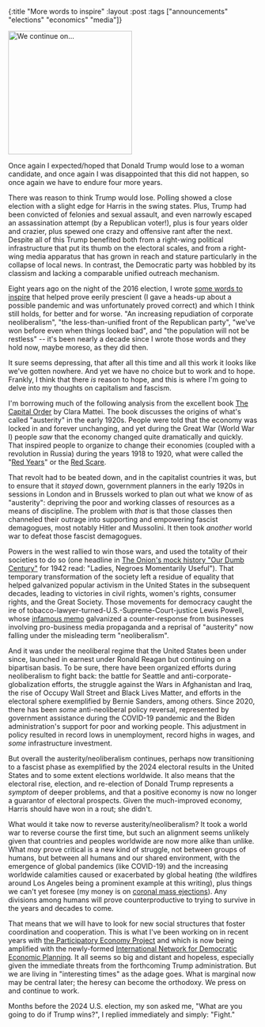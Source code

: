 {:title "More words to inspire"
:layout :post
:tags  ["announcements" "elections" "economics" "media"]}

<img src="http://www.szcz.org/img/candleindarkness.jpg" alt="We continue on..." style="width: 250px;"/>

Once again I expected/hoped that Donald Trump would lose to a woman candidate, and once again I was disappointed that this did not happen, so once again we have to endure four more years.

There was reason to think Trump would lose.  Polling showed a close election with a slight edge for Harris in the swing states.  Plus, Trump had been convicted of felonies and sexual assault, and even narrowly escaped an assassination attempt (by a Republican voter!), plus is four years older and crazier, plus spewed one crazy and offensive rant after the next.  Despite all of this Trump benefited both from a right-wing political infrastructure that put its thumb on the electoral scales, and from a right-wing media apparatus that has grown in reach and stature particularly in the collapse of local news.  In contrast, the Democratic party was hobbled by its classism and lacking a comparable unified outreach mechanism.

Eight years ago on the night of the 2016 election, I wrote [some words to inspire](http://www.szcz.org/posts/2016-11-09-words-to-inspire/) that helped prove eerily prescient (I gave a heads-up about a possible pandemic and was unfortunately proved correct) and which I think still holds, for better and for worse.  "An increasing repudiation of corporate neoliberalism", "the less-than-unified front of the Republican party", "we've won before even when things looked bad", and "the population will not be restless" -- it's been nearly a decade since I wrote those words and they hold now, maybe moreso, as they did then.

It sure seems depressing, that after all this time and all this work it looks like we've gotten nowhere.  And yet we have no choice but to work and to hope.  Frankly, I think that there _is_ reason to hope, and this is where I'm going to delve into my thoughts on capitalism and fascism.

I'm borrowing much of the following analysis from the excellent book [The Capital Order](https://www.claramattei.com/books/the-capital-order) by Clara Mattei.  The book discusses the origins of what's called "austerity" in the early 1920s.  People were told that the economy was locked in and forever unchanging, and yet during the Great War (World War I) people _saw_ that the economy changed quite dramatically and quickly.  That inspired people to organize to change their economies (coupled with a revolution in Russia) during the years 1918 to 1920, what were called the "[Red Years](https://en.wikipedia.org/wiki/Biennio_Rosso)" or the [Red Scare](https://en.wikipedia.org/wiki/First_Red_Scare).

That revolt had to be beated down, and in the capitalist countries it was, but to ensure that it _stayed_ down, government planners in the early 1920s in sessions in London and in Brussels worked to plan out what we know of as "austerity": depriving the poor and working classes of resources as a means of discipline.  The problem with _that_ is that those classes then channeled their outrage into supporting and empowering fascist demagogues, most notably Hitler and Mussolini.  It then took _another_ world war to defeat those fascist demagogues.

Powers in the west rallied to win those wars, and used the totality of their societies to do so (one headline in [The Onion's mock history "Our Dumb Century"](https://www.metafilter.com/121265/Every-Year-of-the-Twentieth-Century-Lampooned-by-the-Onion) for 1942 read: "Ladies, Negroes Momentarily Useful").  That temporary transformation of the society left a residue of equality that helped galvanized popular activism in the United States in the subsequent decades, leading to victories in civil rights, women's rights, consumer rights, and the Great Society.  Those movements for democracy caught the ire of tobacco-lawyer-turned-U.S.-Supreme-Court-justice Lewis Powell, whose [infamous memo](https://scholarlycommons.law.wlu.edu/powellmemo/) galvanized a counter-response from businesses involving pro-business media propaganda and a reprisal of "austerity" now falling under the misleading term "neoliberalism".

And it was under the neoliberal regime that the United States been under since, launched in earnest under Ronald Reagan but continuing on a bipartisan basis.  To be sure, there have been organized efforts during neoliberalism to fight back: the battle for Seattle and anti-corporate-globalization efforts, the struggle against the Wars in Afghanistan and Iraq, the rise of Occupy Wall Street and Black Lives Matter, and efforts in the electoral sphere exemplified by Bernie Sanders, among others.  Since 2020, there has been _some_ anti-neoliberal policy reversal, represented by government assistance during the COVID-19 pandemic and the Biden administration's support for poor and working people.  This adjustment in policy resulted in record lows in unemployment, record highs in wages, and _some_ infrastructure investment.

But overall the austerity/neoliberalism continues, perhaps now transitioning to a fascist phase as exemplified by the 2024 electoral results in the United States and to some extent elections worldwide.  It also means that the electoral rise, election, and re-election of Donald Trump represents a _symptom_ of deeper problems, and that a positive economy is now no longer a guarantor of electoral prospects.  Given the much-improved economy, Harris should have won in a rout; she didn't.

What would it take now to reverse austerity/neoliberalism?  It took a world war to reverse course the first time, but such an alignment seems unlikely given that countries and peoples worldwide are now more alike than unlike.  What _may_ prove critical is a new kind of struggle, not between groups of humans, but between all humans and our shared environment, with the emergence of global pandemics (like COVID-19) and the increasing worldwide calamities caused or exacerbated by global heating (the wildfires around Los Angeles being a prominent example at this writing), plus things we can't yet foresee (my money is on [coronal mass ejections](https://theness.com/neurologicablog/preparing-for-an-inevitable-cme/)).  Any divisions among humans will prove counterproductive to trying to survive in the years and decades to come.

That means that we will have to look for new social structures that foster coordination and cooperation.  This is what I've been working on in recent years with [the Participatory Economy Project](https://participatoryeconomy.org/) and which is now being amplified with the newly-formed [International Network for Democratic Economic Planning](https://www.indep.network/).  It all seems so big and distant and hopeless, especially given the immediate threats from the forthcoming Trump administration.  But we are living in "interesting times" as the adage goes.  What is marginal now may be central later; the heresy can become the orthodoxy.  We press on and continue to work.

Months before the 2024 U.S. election, my son asked me, "What are you going to do if Trump wins?", I replied immediately and simply: "Fight."
